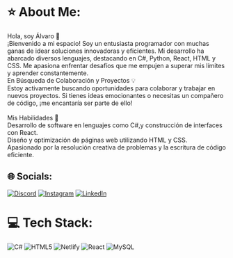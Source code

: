 # ⭐ About Me:
Hola, soy Álvaro 👋<br>¡Bienvenido a mi espacio! Soy un entusiasta programador con muchas ganas de idear soluciones innovadoras y eficientes. Mi desarrollo ha abarcado diversos lenguajes, destacando en C#, Python, React, HTML y CSS. Me apasiona enfrentar desafíos que me empujen a superar mis límites y aprender constantemente.<br>En Búsqueda de Colaboración y Proyectos 💡<br>Estoy activamente buscando oportunidades para colaborar y trabajar en nuevos proyectos. Si tienes ideas emocionantes o necesitas un compañero de código, ¡me encantaría ser parte de ello!<br><br>Mis Habilidades 🚀<br>Desarrollo de software en lenguajes como C#,y construcción de interfaces con React.<br>Diseño y optimización de páginas web utilizando HTML y CSS.<br>Apasionado por la resolución creativa de problemas y la escritura de código eficiente.


## 🌐 Socials:
[![Discord](https://img.shields.io/badge/Discord-%237289DA.svg?logo=discord&logoColor=white)](https://discord.gg/lexhe) [![Instagram](https://img.shields.io/badge/Instagram-%23E4405F.svg?logo=Instagram&logoColor=white)](https://instagram.com/alvaroaguilar_21) [![LinkedIn](https://img.shields.io/badge/LinkedIn-%230077B5.svg?logo=linkedin&logoColor=white)](https://www.linkedin.com/in/alvaro-aguilar-002667250) 

# 💻 Tech Stack:
![C#](https://img.shields.io/badge/c%23-%23239120.svg?style=flat&logo=c-sharp&logoColor=white) ![HTML5](https://img.shields.io/badge/html5-%23E34F26.svg?style=flat&logo=html5&logoColor=white) ![Netlify](https://img.shields.io/badge/netlify-%23000000.svg?style=flat&logo=netlify&logoColor=#00C7B7) ![React](https://img.shields.io/badge/react-%2320232a.svg?style=flat&logo=react&logoColor=%2361DAFB) ![MySQL](https://img.shields.io/badge/mysql-%2300000f.svg?style=flat&logo=mysql&logoColor=white)
